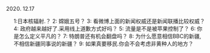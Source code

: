  2020. 12.17

1:日本核辐射.？
2: 嫦娥五号？
3: 看微博上面的新闻权威还是新闻联播比较权威？
4: 政府越来越好了.采用线上道歉方式好吗？
5: 流量是不是被苹果控制了？
6: 你是怎么定义平凡的？
7: 特朗普还有机会翻盘吗？
8: 为什么愿意相信BBC的新疆,不相信新疆同事说的新疆？
9: 如果真要移民.你会不会考虑非黄种人的地方？  
<!--stackedit_data:
eyJoaXN0b3J5IjpbLTExMDk3Mzk0OTZdfQ==
-->
